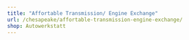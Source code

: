 ```yaml
---
title: "Affortable Transmission/ Engine Exchange"
url: /chesapeake/affortable-transmission-engine-exchange/
shop: Autowerkstatt
---
```

